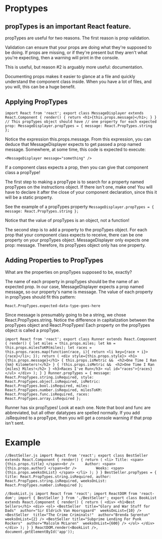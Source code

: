 # Proptypes

## propTypes is an important React feature.
propTypes are useful for two reasons. The first reason is prop validation.

Validation can ensure that your props are doing what they're supposed to be doing. If props are missing, or if they're present but they aren't what you're expecting, then a warning will print in the console.

This is useful, but reason #2 is arguably more useful: documentation.

Documenting props makes it easier to glance at a file and quickly understand the component class inside. When you have a lot of files, and you will, this can be a huge benefit.


## Applying PropTypes
`import React from 'react';
export class MessageDisplayer extends React.Component {
  render() {
    return <h1>{this.props.message}</h1>;
  }
}
// This propTypes object should have
// one property for each expected prop:
MessageDisplayer.propTypes = {
  message: React.PropTypes.string
};`

Notice the expression this.props.message. From this expression, you can deduce that MessageDisplayer expects to get passed a prop named message. Somewhere, at some time, this code is expected to execute:

`<MessageDisplayer message="something" />`

If a component class expects a prop, then you can give that component class a propType! 

The first step to making a propType is to search for a property named propTypes on the instructions object. If there isn't one, make one! You will have to declare it after the close of your component declaration, since this it will be a static property.

See the example of a propTypes property
`MessageDisplayer.propTypes = {
  message: React.PropTypes.string
};`

Notice that the value of propTypes is an object, not a function!

The second step is to add a property to the propTypes object. For each prop that your component class expects to receive, there can be one property on your propTypes object. MessageDisplayer only expects one prop: message. Therefore, its propTypes object only has one property.


## Adding Properties to PropTypes
What are the properties on propTypes supposed to be, exactly?

The name of each property in propTypes should be the name of an expected prop. In our case, MessageDisplayer expects a prop named message, so our property's name is message. The value of each property in propTypes should fit this pattern:

`React.PropTypes.expected-data-type-goes-here`

Since message is presumably going to be a string, we chose React.PropTypes.string. Notice the difference in capitalization between the propTypes object and React.PropTypes! Each property on the propTypes object is called a propType.

`import React from 'react';
export class Runner extends React.Component {
  render() {
  	let miles = this.props.miles;
    let km = this.props.milesToKM(miles);
    let races = this.props.races.map(function(race, i){
      return <li key={race + i}>{race}</li>;
    });
    return (
      <div style={this.props.style}>
        <h1>{this.props.message}</h1>
        { this.props.isMetric && 
          <h2>One Time I Ran {km} Kilometers!</h2> }
        { !this.props.isMetric && 
          <h2>One Time I Ran {miles} Miles!</h2> }
        <h3>Races I've Run</h3>
        <ul id="races">{races}</ul>
      </div>
    );
  }
}
Runner.propTypes = {
  message:   React.PropTypes.string.isRequired,
  style:     React.PropTypes.object.isRequired,
  isMetric:  React.PropTypes.bool.isRequired,
  miles:     React.PropTypes.number.isRequired,
  milesToKM: React.PropTypes.func.isRequired,
  races:     React.PropTypes.array.isRequired
};`

Runner has six propTypes! Look at each one. Note that bool and func are abbreviated, but all other datatypes are spelled normally. If you add .isRequired to a propType, then you will get a console warning if that prop isn't sent.

# Example
`//BestSeller.js
import React from 'react';
export class BestSeller extends React.Component {
  render() {
    return (
      <li>
        Title: <span>
          {this.props.title}
        </span><br />    
        Author: <span>
          {this.props.author}
        </span><br />        
        Weeks: <span>
          {this.props.weeksOnList}
        </span>
      </li>
    );
  }
}
BestSeller.propTypes = {
  title: React.PropTypes.string.isRequired,
  author: React.PropTypes.string.isRequired,
  weeksOnList: React.PropTypes.number.isRequired
};`

`//BookList.js
import React from 'react';
import ReactDOM from 'react-dom';
import { BestSeller } from './BestSeller';
export class BookList extends React.Component {
  render() {
    return (
      <div>
        <h1>Best Sellers</h1>
        <div>
          <ol>
            <BestSeller 
              title="Glory and War Stuff for Dads" 
              author="Sir Eldrich Van Hoorsgaard" 
              weeksOnList={10} />
            <BestSeller 
              title="The Crime Criminals!" 
              author="Brenda Sqrentun" 
              weeksOnList={2} />
            <BestSeller
              title="Subprime Lending For Punk Rockers" 
              author="Malcolm McLaren" 
              weeksOnList={600} />
          </ol>
        </div>
      </div>
    );
  }
}
ReactDOM.render(<BookList />, document.getElementById('app'));`

